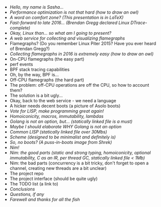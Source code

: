 * _Hello, my name is Sasha..._
* _Performance optimization is not that hard (how to draw an owl)_
* _A word on comfort zone? (This presentation is in LaTeX)_
* _Fast-forward to late 2016... (Brendan Gregg declared Linux DTrace-complete)_
* _Okay, Linux than... so what am I going to present?_
* _A web service for collecting and visualizing flamegraphs_
* Flamegraphs? (Do you remember Linux Piter 2015? Have you ever heard of Brendan Gregg?)
* _Collecting flamegraphs in 2016 is extremely easy (how to draw an owl)_
* On-CPU flamegraphs (the easy part)
* perf events
* BPF stack tracing capabilities
* Oh, by the way, BPF is...
* Off-CPU flamegraphs (the hard part)
* The problem: off-CPU operations are off the CPU, so how to account them?
* The solution is a bit ugly...
* Okay, back to the web service - we need a language
* A hicker needs decent boots (a picture of Asolo boots)
* _Vote for LISP, make programming great again!_
* _Homoiconicity, macros, immutability, lambdas_
* _Golang is not an option, but... (statically linked file is a must)_
* _Maybe I should elaborate WHY Golang is not an option_
* _Common LISP (statically linked file over 30Mbs)_
* _Scheme (designed to be minimalist and definitely is)_
* _So, no boots? (A puss-in-boots image from Shrek)_
* _Nim!_
* _Nim: the good parts (static and strong typing, homoiconicity, optional immutability, C as an IR, per thread GC, statically linked file < 1Mb)_
* Nim: the bad parts (concurrency is a bit tricky, don't forget to open a channel, creating new threads are a bit unclear)
* The project repo
* The project interface (should be quite ugly)
* The TODO list (a link to)
* _Conclusions_
* _Questions, if any_
* _Farewell and thanks for all the fish_
